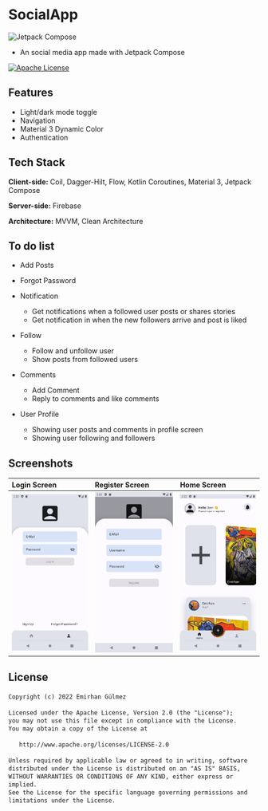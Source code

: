 # SocialApp
![Jetpack Compose](https://cdn.fs.teachablecdn.com/66M5Z3DbSYSEXIe2m0ZF)
- An social media app made with Jetpack Compose


[![Apache License](https://img.shields.io/badge/License-Apache-blue.svg)](https://github.com/emirhangulmez/SocialApp#license)

## Features

- Light/dark mode toggle
- Navigation
- Material 3 Dynamic Color
- Authentication

## Tech Stack
**Client-side:** Coil, Dagger-Hilt, 
Flow, Kotlin Coroutines, Material 3, Jetpack Compose

**Server-side:** Firebase

**Architecture:** MVVM, Clean Architecture

## To do list
- Add Posts
- Forgot Password

- Notification
   - Get notifications when a followed user posts or shares stories
   - Get notification in when the new followers arrive and post is liked
  
- Follow
   - Follow and unfollow user
   - Show posts from followed users
   
- Comments
   - Add Comment
   - Reply to comments and like comments
   
- User Profile
   - Showing user posts and comments in profile screen
   - Showing user following and followers

## Screenshots

| Login Screen | Register Screen | Home Screen |
| :-------- | :------- | :------- |
| <img src="https://github.com/emirhangulmez/media/blob/main/SocialApp/Login.png?raw=true" width="250"/> | <img src="https://github.com/emirhangulmez/media/blob/main/SocialApp/Register.png" width="250"/> | <img src="https://github.com/emirhangulmez/media/blob/main/SocialApp/Home.png" width="250"/> |

## License

```
Copyright (c) 2022 Emirhan Gülmez

Licensed under the Apache License, Version 2.0 (the "License");
you may not use this file except in compliance with the License.
You may obtain a copy of the License at

   http://www.apache.org/licenses/LICENSE-2.0

Unless required by applicable law or agreed to in writing, software
distributed under the License is distributed on an "AS IS" BASIS,
WITHOUT WARRANTIES OR CONDITIONS OF ANY KIND, either express or implied.
See the License for the specific language governing permissions and
limitations under the License.
```

